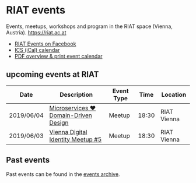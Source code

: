 [RIAT Events on Facebook]: https://www.facebook.com/pg/riat.ac.at/events/ "RIAT Events on Facebook"
[ICS (iCal) calendar]: https://calendar.google.com/calendar/ical/riat.at_nst52qhk2fca3u8dvhce8pepbg%40group.calendar.google.com/public/basic.ics "Online subscription to events by the RIAT Institute. Crypto, Blockchain, DLT"
[RIAT website]: https://riat.ac.at
[RIAT activities archive]: https://riat.at/activities
[Eventbrite page]: https://www.eventbrite.com/o/riat-academy-10768509578 "RIAT academy eventbrite page"
[PDF overview & print event calendar]: https://github.com/parasew/riat-events/raw/master/assets/2019-04-RIAT_program_PDF_calendar_2019.pdf
[events archive]: https://github.com/parasew/riat-events/tree/master/archive

# RIAT events
Events, meetups, workshops and program in the RIAT space (Vienna, Austria). https://riat.ac.at

* [RIAT Events on Facebook]
* [ICS (iCal) calendar]
* [PDF overview & print event calendar]

## upcoming events at RIAT

| Date       | Description                                                                                                                                 | Event Type | Time  | Location    |
| ---------- | ------------------------------------------------------------------------------------------------------------------------------------------- | ---------- | ----- | ----------- |
| 2019/06/04 | [Microservices ❤ Domain-Driven Design](https://www.meetup.com/ddd-vienna/events/261445946/)                                                                        | Meetup     | 18:30 | RIAT Vienna |
| 2019/06/03 | [Vienna Digital Identity Meetup #5](https://www.meetup.com/Vienna-Digital-Identity-Meetup/events/261015488/)                                | Meetup     | 18:30 | RIAT Vienna | 

## Past events

Past events can be found in the [events archive].
